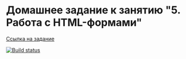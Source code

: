 # Домашнее задание к занятию "5. Работа с HTML-формами"

[Ссылка на задание](https://github.com/netology-code/ahj-homeworks/tree/video/forms)

[![Build status](https://ci.appveyor.com/api/projects/status/e18kre94op63oxrd?svg=true)](https://ci.appveyor.com/project/Zunickx/ahj-forms)